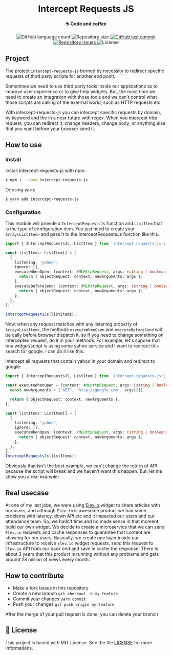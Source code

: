 <h1 align="center">
    Intercept Requests JS
</h1>

<h4 align="center">
    ☕ Code and coffee
</h4>
<p align="center">
  <img alt="GitHub language count" src="https://img.shields.io/github/languages/count/luispmoraisc/intercept_requests_js?style=for-the-badge">

  <img alt="Repository size" src="https://img.shields.io/github/repo-size/luispmoraisc/intercept_requests_js?style=for-the-badge">
  
  <a href="https://github.com/luispmoraisc/intercept_requests_js/commits/master">
    <img alt="GitHub last commit" src="https://img.shields.io/github/last-commit/luispmoraisc/intercept_requests_js/master?style=for-the-badge">
  </a>

  <a href="https://github.com/luispmoraisc/intercept_requests_js/issues">
    <img alt="Repository issues" src="https://img.shields.io/github/issues/luispmoraisc/intercept_requests_js?style=for-the-badge">
  </a>

  <img alt="License" src="https://img.shields.io/badge/license-MIT-brightgreen">
</p>

## Project

The project `intercept-requests-js` borned by necessity to redirect specific requests of third party scripts for another
end point.

Sometimes we need to use third party tools inside our applications as to improve user experience or to give help
widgets. But, the most time we need to create an integration with those tools and we can't control what those scripts
are calling of the external world, such as HTTP requests etc.

With intercept-requests-js you can intercept specific requests by domain, by keyword and the in a near future with
regex. When you intercept http request, you can redirect it, change headers, change body, or anything else that you want
before your browser send it.

## How to use

### Install

Install intercept-requests-js with npm:

```sh
$ npm i --save intercept-requests-js
```

Or using yarn:

```sh
$ yarn add intercept-requests-js
```

### Configuration

This module will provide a `InterceptRequestsJs` function and `ListItem` that is the type of configuration item. You
just need to create your `Array<ListItem>` and pass it to the InterceptRequestsJs function like this.

```ts
import { InterceptRequestsJs, ListItem } from 'intercept-requests-js';

const listItems: ListItem[] = [
  {
    listening: 'yahoo',
    ignore: [],
    executeWhenOpen: (context: XMLHttpRequest, args: (string | boolean)[]) => {
      return { objectRequest: context, newArguments: args };
    },
    executeBeforeSend: (context: XMLHttpRequest, args: (string | boolean)[]) => {
      return { objectRequest: context, newArguments: args };
    },
  },
];

InterceptRequestsJs(listItems);
```

Now, when any request matches with any listening property of `Array<ListItem>`, the methods `executeWhenOpen` and
`executeBeforeSend` will be cally before browser dispatch it, so if you need to change something on intercepted request,
do it in your methods. For example, let's supose that one widget/script is using some yahoo service and I want to
redirect this search for google, I can do it like this:

Intercept all requests that contain yahoo in your domain and redirect to google:

```ts
import { InterceptRequestsJS, ListItem } from 'intercept-requests-js';

const executeWhenOpen = (context: XMLHttpRequest, args: (string | boolean)[]) => {
  const newArguments = ['GET', 'http://google.com', args[2]];

  return { objectRequest: context, newArguments };
};

const listItems: ListItem[] = [
  {
    listening: 'yahoo',
    ignore: [],
    executeWhenOpen: (context: XMLHttpRequest, args: (string | boolean)[]) => {
      return { objectRequest: context, newArguments: args };
    },
  },
];
InterceptRequestsJs(listItems);
```

Obviously that isn't the best example, we can't change the return of API because the script will break and we haven't
want this happen. But, let me show you a real example:

## Real usecase

At one of my last jobs, we were using [Elev.io](http://elev.io) widget to share articles with our users, and although
`Elev.io` is awesome product we had some problems with latency, down API etc and it impacted our users and our
attendance team. So, we hadn't time and no made sense in that moment build our own widget. We decide to create a
microservice that we can send `Elev.io` requests and cache responses to guarantee that content are showing for our
users. Basically, we create one layer inside our infrastructure to receive `Elev.io` widget requests, send this request
to `Elev.io` API from our back end and save in cache the response. There is about 3 years that this product is running
without any problems and gets around 28 million of views every month.

## How to contribute

- Make a fork bases in this repository
- Create a new branch `git checkout -b my-feature`
- Commit your changes `yarn commit`
- Push your changes `git push origin my-feature`

After the merge of your pull request is done, you can delete your branch

## 📝 License

This project is based with MIT License. See the file [LICENSE](LICENSE) for more informations.
